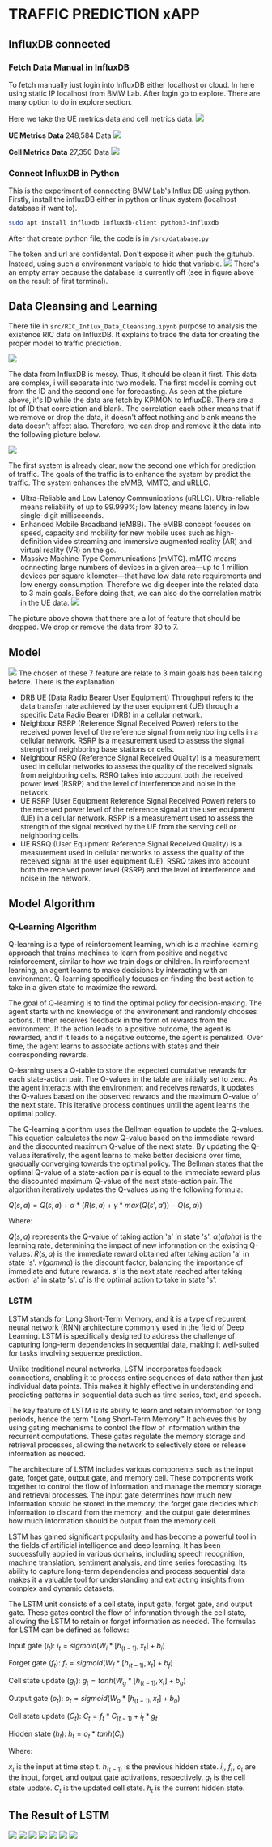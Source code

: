 # TRAFFIC PREDICTION xAPP


## InfluxDB connected
### Fetch Data Manual in InfluxDB
To fetch manually just login into InfluxDB either localhost or cloud. In here using static IP localhost from BMW Lab. After login go to explore. There are many option to do in explore section. 

Here we take the UE metrics data and cell metrics data.
![](https://hackmd.io/_uploads/Sydt_Kjth.png)


**UE Metrics Data**
248,584 Data
![](https://hackmd.io/_uploads/Hka1Ptjt2.png)

**Cell Metrics Data**
27,350 Data
![](https://hackmd.io/_uploads/rJi3Itsth.png)

### Connect InfluxDB in Python
This is the experiment of connecting BMW Lab's Influx DB using python. Firstly, install the influxDB either in python or linux system (localhost database if want to).
```bash
sudo apt install influxdb influxdb-client python3-influxdb
```
After that create python file, the code is in `/src/database.py`

The token and url are confidental. Don't expose it when push the gituhub. Instead, using such a environment variable to hide that variable.
![](https://hackmd.io/_uploads/r1QV_q9t3.png)
There's an empty array because the database is currently off (see in figure above on the result of first terminal).


## Data Cleansing and Learning
There file in `src/RIC_Influx_Data_Cleansing.ipynb` purpose to analysis the existence RIC data on InfluxDB. It explains to trace the data for creating the proper model to traffic prediction.

![](./assets/heatmap.png)

The data from InfluxDB is messy. Thus, it should be clean it first. This data are complex, i will separate into two models. The first model is coming out from the ID and the second one for forecasting. As seen at the picture above, it's ID while the data are fetch by KPIMON to InfluxDB. There are a lot of ID that correlation and blank. The correlation each other means that if we remove or drop the data, it doesn't affect nothing and blank means the data doesn't affect also. Therefore, we can drop and remove it the data into the following picture below.

![](./assets/heatmap_new.png)

The first system is already clear, now the second one which for prediction of traffic. The goals of the traffic is to enhance the system by predict the traffic. The system enhances the eMMB, MMTC, and uRLLC. 
* Ultra-Reliable and Low Latency Communications (uRLLC). Ultra-reliable means reliability of up to 99.999%; low latency means latency in low single-digit milliseconds. 
* Enhanced Mobile Broadband (eMBB). The eMBB concept focuses on speed, capacity and mobility for new mobile uses such as high-definition video streaming and immersive augmented reality (AR) and virtual reality (VR) on the go.
* Massive Machine-Type Communications (mMTC). mMTC means connecting large numbers of devices in a given area—up to 1 million devices per square kilometer—that have low data rate requirements and low energy consumption.
Therefore we dig deeper into the related data to 3 main goals. Before doing that, we can also do the correlation matrix in the UE data.
![](./assets/heatmap_new_field.png)

The picture above shown that there are a lot of feature that should be dropped. We drop or remove the data from 30 to 7.

## Model 
![](https://hackmd.io/_uploads/SJB0UwAK3.png)
The chosen of these 7 feature are relate to 3 main goals has been talking before. There is the explanation
* DRB UE (Data Radio Bearer User Equipment) Throughput refers to the data transfer rate achieved by the user equipment (UE) through a specific Data Radio Bearer (DRB) in a cellular network.
* Neighbour RSRP (Reference Signal Received Power) refers to the received power level of the reference signal from neighboring cells in a cellular network. RSRP is a measurement used to assess the signal strength of neighboring base stations or cells.
* Neighbour RSRQ (Reference Signal Received Quality) is a measurement used in cellular networks to assess the quality of the received signals from neighboring cells. RSRQ takes into account both the received power level (RSRP) and the level of interference and noise in the network.
* UE RSRP (User Equipment Reference Signal Received Power) refers to the received power level of the reference signal at the user equipment (UE) in a cellular network. RSRP is a measurement used to assess the strength of the signal received by the UE from the serving cell or neighboring cells.
* UE RSRQ (User Equipment Reference Signal Received Quality) is a measurement used in cellular networks to assess the quality of the received signal at the user equipment (UE). RSRQ takes into account both the received power level (RSRP) and the level of interference and noise in the network.

## Model Algorithm
### Q-Learning Algorithm
Q-learning is a type of reinforcement learning, which is a machine learning approach that trains machines to learn from positive and negative reinforcement, similar to how we train dogs or children. In reinforcement learning, an agent learns to make decisions by interacting with an environment. Q-learning specifically focuses on finding the best action to take in a given state to maximize the reward.

The goal of Q-learning is to find the optimal policy for decision-making. The agent starts with no knowledge of the environment and randomly chooses actions. It then receives feedback in the form of rewards from the environment. If the action leads to a positive outcome, the agent is rewarded, and if it leads to a negative outcome, the agent is penalized. Over time, the agent learns to associate actions with states and their corresponding rewards.

Q-learning uses a Q-table to store the expected cumulative rewards for each state-action pair. The Q-values in the table are initially set to zero. As the agent interacts with the environment and receives rewards, it updates the Q-values based on the observed rewards and the maximum Q-value of the next state. This iterative process continues until the agent learns the optimal policy.

The Q-learning algorithm uses the Bellman equation to update the Q-values. This equation calculates the new Q-value based on the immediate reward and the discounted maximum Q-value of the next state. By updating the Q-values iteratively, the agent learns to make better decisions over time, gradually converging towards the optimal policy. The Bellman states that the optimal Q-value of a state-action pair is equal to the immediate reward plus the discounted maximum Q-value of the next state-action pair. The algorithm iteratively updates the Q-values using the following formula:

$Q(s, a) = Q(s, a) + α * (R(s, a) + γ * max(Q(s', a')) - Q(s, a))$

Where:

$Q(s, a)$ represents the Q-value of taking action 'a' in state 's'.
$α (alpha)$ is the learning rate, determining the impact of new information on the existing Q-values.
$R(s, a)$ is the immediate reward obtained after taking action 'a' in state 's'.
$γ (gamma)$ is the discount factor, balancing the importance of immediate and future rewards.
$s'$ is the next state reached after taking action 'a' in state 's'.
$a'$ is the optimal action to take in state 's'.

### LSTM
LSTM stands for Long Short-Term Memory, and it is a type of recurrent neural network (RNN) architecture commonly used in the field of Deep Learning. LSTM is specifically designed to address the challenge of capturing long-term dependencies in sequential data, making it well-suited for tasks involving sequence prediction.

Unlike traditional neural networks, LSTM incorporates feedback connections, enabling it to process entire sequences of data rather than just individual data points. This makes it highly effective in understanding and predicting patterns in sequential data such as time series, text, and speech.

The key feature of LSTM is its ability to learn and retain information for long periods, hence the term "Long Short-Term Memory." It achieves this by using gating mechanisms to control the flow of information within the recurrent computations. These gates regulate the memory storage and retrieval processes, allowing the network to selectively store or release information as needed.

The architecture of LSTM includes various components such as the input gate, forget gate, output gate, and memory cell. These components work together to control the flow of information and manage the memory storage and retrieval processes. The input gate determines how much new information should be stored in the memory, the forget gate decides which information to discard from the memory, and the output gate determines how much information should be output from the memory cell.

LSTM has gained significant popularity and has become a powerful tool in the fields of artificial intelligence and deep learning. It has been successfully applied in various domains, including speech recognition, machine translation, sentiment analysis, and time series forecasting. Its ability to capture long-term dependencies and process sequential data makes it a valuable tool for understanding and extracting insights from complex and dynamic datasets.

The LSTM unit consists of a cell state, input gate, forget gate, and output gate. These gates control the flow of information through the cell state, allowing the LSTM to retain or forget information as needed. The formulas for LSTM can be defined as follows:

Input gate ($i_t$):
$i_t = sigmoid(W_i * [h_(t-1), x_t] + b_i)$

Forget gate ($f_t$):
$f_t = sigmoid(W_f * [h_(t-1), x_t] + b_f)$

Cell state update ($g_t$):
$g_t = tanh(W_g * [h_(t-1), x_t] + b_g)$

Output gate ($o_t$):
$o_t = sigmoid(W_o * [h_(t-1), x_t] + b_o)$

Cell state update ($C_t$):
$C_t = f_t * C_(t-1) + i_t * g_t$

Hidden state ($h_t$):
$h_t = o_t * tanh(C_t)$

Where:

$x_t$ is the input at time step t.
$h_(t-1)$ is the previous hidden state.
$i_t$, $f_t$, $o_t$ are the input, forget, and output gate activations, respectively.
$g_t$ is the cell state update.
$C_t$ is the updated cell state.
$h_t$ is the current hidden state.

## The Result of LSTM
![](./assets/THDPResult.png)
![](./assets/NB1RSRP.png)
![](./assets/NB1RSRQ.png)
![](./assets/NB2RSRP.png)
![](./assets/NB2RSRQ.png)
![](./assets/UERSRP.png)
![](./assets/UERSRQ.png)